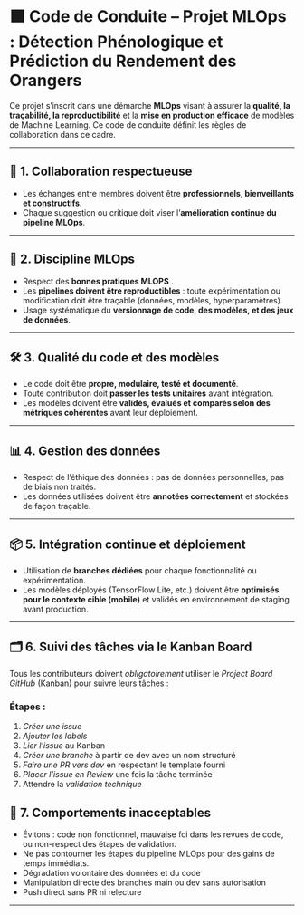 # 🟧 Code de Conduite – Projet MLOps : Détection Phénologique et Prédiction du Rendement des Orangers

Ce projet s’inscrit dans une démarche **MLOps** visant à assurer la **qualité, la traçabilité, la reproductibilité** et la **mise en production efficace** de modèles de Machine Learning. Ce code de conduite définit les règles de collaboration dans ce cadre.

---

## 👥 1. Collaboration respectueuse

- Les échanges entre membres doivent être **professionnels, bienveillants et constructifs**.
- Chaque suggestion ou critique doit viser l’**amélioration continue du pipeline MLOps**.

---

## 🔄 2. Discipline MLOps

- Respect des **bonnes pratiques MLOPS** .
- Les **pipelines doivent être reproductibles** : toute expérimentation ou modification doit être traçable (données, modèles, hyperparamètres).
- Usage systématique du **versionnage de code, des modèles, et des jeux de données**.

---

## 🛠️ 3. Qualité du code et des modèles

- Le code doit être **propre, modulaire, testé et documenté**.
- Toute contribution doit **passer les tests unitaires** avant intégration.
- Les modèles doivent être **validés, évalués et comparés selon des métriques cohérentes** avant leur déploiement.

---

## 📊 4. Gestion des données

- Respect de l’éthique des données : pas de données personnelles, pas de biais non traités.
- Les données utilisées doivent être **annotées correctement** et stockées de façon traçable.

---

## 📦 5. Intégration continue et déploiement

- Utilisation de **branches dédiées** pour chaque fonctionnalité ou expérimentation.
- Les modèles déployés (TensorFlow Lite, etc.) doivent être **optimisés pour le contexte cible (mobile)** et validés en environnement de staging avant production.

---

## 🗂️ 6. Suivi des tâches via le Kanban Board

Tous les contributeurs doivent *obligatoirement* utiliser le *Project Board GitHub* (Kanban) pour suivre leurs tâches :

### Étapes :

1. *Créer une issue* 
2. *Ajouter les labels* 
3. *Lier l’issue* au Kanban 
4. *Créer une branche* à partir de dev avec un nom structuré
5. *Faire une PR vers dev* en respectant le template fourni
6. *Placer l’issue en Review* une fois la tâche terminée
7. Attendre la *validation technique*


## 🚫 7. Comportements inacceptables

- Évitons : code non fonctionnel, mauvaise foi dans les revues de code, ou non-respect des étapes de validation.
- Ne pas contourner les étapes du pipeline MLOps pour des gains de temps immédiats.
- Dégradation volontaire des données et du code
- Manipulation directe des branches main ou dev sans autorisation
- Push direct sans PR ni relecture
---


